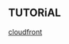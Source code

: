 ## TUTORiAL 

[cloudfront](https://www.pulumi.com/ai/answers/gehzjS8twNKrreMwLZpeLZ/combining-aws-ec2-and-cloudfront)